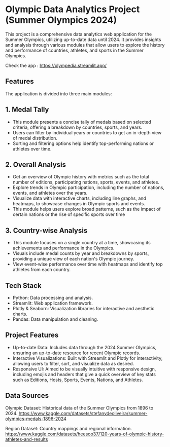 # Olympic Data Analytics Project (Summer Olympics 2024)
This project is a comprehensive data analytics web application for the Summer Olympics, utilizing up-to-date data until 2024. It provides insights and analysis through various modules that allow users to explore the history and performance of countries, athletes, and sports in the Summer Olympics.

Check the app : https://olympedia.streamlit.app/

## Features
The application is divided into three main modules:

## 1. Medal Tally
- This module presents a concise tally of medals based on selected criteria, offering a breakdown by countries, sports, and years.
- Users can filter by individual years or countries to get an in-depth view of medal distribution.
- Sorting and filtering options help identify top-performing nations or athletes over time.

## 2. Overall Analysis
- Get an overview of Olympic history with metrics such as the total number of editions, participating nations, sports, events, and athletes.
- Explore trends in Olympic participation, including the number of nations, events, and athletes over the years.
- Visualize data with interactive charts, including line graphs, and heatmaps, to showcase changes in Olympic sports and events.
- This module helps users explore broad patterns, such as the impact of certain nations or the rise of specific sports over time

## 3. Country-wise Analysis
- This module focuses on a single country at a time, showcasing its achievements and performance in the Olympics.
- Visuals include medal counts by year and breakdowns by sports, providing a unique view of each nation's Olympic journey.
- View event-wise performance over time with heatmaps and identify top athletes from each country.

## Tech Stack
- Python: Data processing and analysis.
- Streamlit: Web application framework.
- Plotly & Seaborn: Visualization libraries for interactive and aesthetic charts.
- Pandas: Data manipulation and cleaning.

## Project Features
- Up-to-date Data: Includes data through the 2024 Summer Olympics, ensuring an up-to-date resource for recent Olympic records.
- Interactive Visualizations: Built with Streamlit and Plotly for interactivity, allowing users to filter, sort, and visualize data as desired.
- Responsive UI: Aimed to be visually intuitive with responsive design, including emojis and headers that give a quick overview of key stats such as Editions, Hosts, Sports, Events, Nations, and Athletes.

## Data Sources
Olympic Dataset: Historical data of the Summer Olympics from 1896 to 2024.
https://www.kaggle.com/datasets/stefanydeoliveira/summer-olympics-medals-1896-2024

Region Dataset: Country mappings and regional information.
https://www.kaggle.com/datasets/heesoo37/120-years-of-olympic-history-athletes-and-results